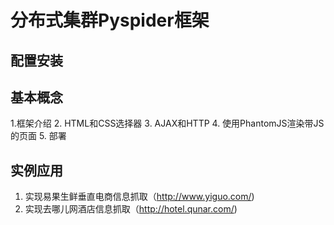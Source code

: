 # 分布式集群Pyspider框架

## 配置安装

## 基本概念

1.框架介绍
2. HTML和CSS选择器
3. AJAX和HTTP
4. 使用PhantomJS渲染带JS的页面
5. 部署

## 实例应用

1. 实现易果生鲜垂直电商信息抓取（http://www.yiguo.com/)	
2. 实现去哪儿网酒店信息抓取（http://hotel.qunar.com/)
	
	
